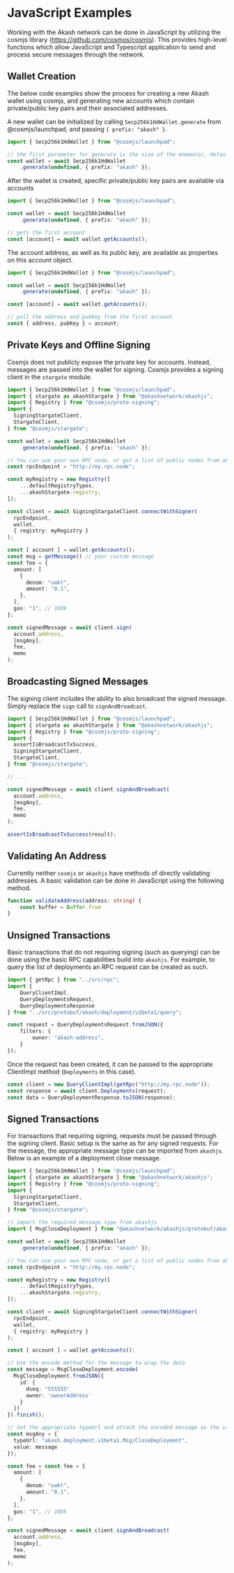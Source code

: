 # JavaScript Examples

Working with the Akash network can be done in JavaScript by utilizing the cosmjs library (https://github.com/cosmos/cosmjs). This provides high-level functions which allow JavaScript and Typescript application to send and process secure messages through the network.

##  Wallet Creation

The below code examples show the process for creating a new Akash wallet using cosmjs, and generating new accounts which contain private/public key pairs and their associated addresses.

A new wallet can be initialized by calling `Secp256k1HdWallet.generate` from @cosmjs/launchpad, and passing `{ prefix: "akash" }`.

```ts
import { Secp256k1HdWallet } from "@cosmjs/launchpad";

// the first parameter for generate is the size of the mnemonic, default is 12
const wallet = await Secp256k1HdWallet
	.generate(undefined, { prefix: "akash" });

```

After the wallet is created, specific private/public key pairs are available via accounts

```ts
import { Secp256k1HdWallet } from "@cosmjs/launchpad";

const wallet = await Secp256k1HdWallet
	.generate(undefined, { prefix: "akash" });

// gets the first account
const [account] = await wallet.getAccounts();
```

The account address, as well as its public key, are available as properties on this account object.

```ts
import { Secp256k1HdWallet } from "@cosmjs/launchpad";

const wallet = await Secp256k1HdWallet
	.generate(undefined, { prefix: "akash" });

const [account] = await wallet.getAccounts();

// pull the address and pubKey from the first account
const { address, pubKey } = account;
```

## Private Keys and Offline Signing

Cosmjs does not publicly expose the private key for accounts. Instead, messages are passed into the wallet for signing. Cosmjs provides a signing client in the `stargate` module.

```ts
import { Secp256k1HdWallet } from "@cosmjs/launchpad";
import { stargate as akashStargate } from "@akashnetwork/akashjs";
import { Registry } from "@cosmjs/proto-signing";
import {
  SigningStargateClient,
  StargateClient,
} from "@cosmjs/stargate";

const wallet = await Secp256k1HdWallet
	.generate(undefined, { prefix: "akash" });

// You can use your own RPC node, or get a list of public nodes from akashjs
const rpcEndpoint = "http://my.rpc.node";

const myRegistry = new Registry([
	...defaultRegistryTypes,
	...akashStargate.registry,
]);

const client = await SigningStargateClient.connectWithSigner(
  rpcEndpoint,
  wallet,
  { registry: myRegistry }
);

const [ account ] = wallet.getAccounts();
const msg = getMessage() // your custom message
const fee = {
  amount: [
    {
      denom: "uakt",
      amount: "0.1",
    },
  ],
  gas: "1", // 180k
};

const signedMessage = await client.sign(
  account.address,
  [msgAny],
  fee,
  memo
);
```

## Broadcasting Signed Messages

The signing client includes the ability to also broadcast the signed message. Simply replace the `sign` call to `signAndBroadcast`.

```ts
import { Secp256k1HdWallet } from "@cosmjs/launchpad";
import { stargate as akashStargate } from "@akashnetwork/akashjs";
import { Registry } from "@cosmjs/proto-signing";
import {
  assertIsBroadcastTxSuccess,
  SigningStargateClient,
  StargateClient,
} from "@cosmjs/stargate";

// ...

const signedMessage = await client.signAndBroadcast(
  account.address,
  [msgAny],
  fee,
  memo
);

assertIsBroadcastTxSuccess(result);
```

## Validating An Address

Currently neither `cosmjs` or `akashjs` have methods of directly validating addresses. A basic validation can be done in JavaScript using the following method.

```ts
function validateAddress(address: string) {
	const buffer = Buffer.from
}
```

## Unsigned Transactions

Basic transactions that do not requiring signing (such as querying) can be done using the basic RPC capabilities build into `akashjs`. For example, to query the list of deployments an RPC request can be created as such.

```ts
import { getRpc } from "../src/rpc";
import {
    QueryClientImpl,
    QueryDeploymentsRequest,
    QueryDeploymentsResponse
} from "../src/protobuf/akash/deployment/v1beta1/query";

const request = QueryDeploymentsRequest.fromJSON({
    filters: {
        owner: "akash-address",
    }
});
```

Once the request has been created, it can be passed to the appropriate <Service>ClientImpl method (`Deployments` in this case).

```ts
const client = new QueryClientImpl(getRpc("http://my.rpc.node"));
const response = await client.Deployments(request);
const data = QueryDeploymentResponse.toJSON(response);
```

## Signed Transactions

For transactions that requiring signing, requests must be passed through the signing client. Basic setup is the same as for any signed requests. For the message, the appropriate message type can be imported from `akashjs`. Below is an example of a deployment close message.

```ts
import { Secp256k1HdWallet } from "@cosmjs/launchpad";
import { stargate as akashStargate } from "@akashnetwork/akashjs";
import { Registry } from "@cosmjs/proto-signing";
import {
  SigningStargateClient,
  StargateClient,
} from "@cosmjs/stargate";

// import the required message type from akashjs
import { MsgCloseDeployment } from "@akashnetwork/akashjs/protobuf/akash/deployment/v1beta1/deployment";

const wallet = await Secp256k1HdWallet
	.generate(undefined, { prefix: "akash" });

// You can use your own RPC node, or get a list of public nodes from akashjs
const rpcEndpoint = "http://my.rpc.node";

const myRegistry = new Registry([
	...defaultRegistryTypes,
	...akashStargate.registry,
]);

const client = await SigningStargateClient.connectWithSigner(
  rpcEndpoint,
  wallet,
  { registry: myRegistry }
);

const [ account ] = wallet.getAccounts();

// Use the encode method for the message to wrap the data
const message = MsgCloseDeployment.encode(
  MsgCloseDeployment.fromJSON({
    id: {
      dseq: "555555"
      owner: 'ownerAddress'
    }
  })
}).finish();

// Set the appropriate typeUrl and attach the encoded message as the value
const msgAny = {
  typeUrl: "akash.deployment.v1beta1.Msg/CloseDeployment",
  value: message
});

const fee = const fee = {
  amount: [
    {
      denom: "uakt",
      amount: "0.1",
    },
  ],
  gas: "1", // 180k
};

const signedMessage = await client.signAndBroadcast(
  account.address,
  [msgAny],
  fee,
  memo
);
```
